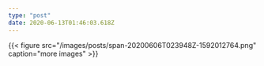 ```yaml
---
type: "post"
date: 2020-06-13T01:46:03.618Z
---
```


{{< figure src="/images/posts/span-20200606T023948Z-1592012764.png" caption="more images" >}}